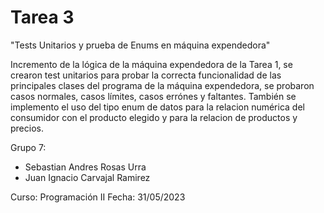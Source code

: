 # Tarea 3
"Tests Unitarios y prueba de Enums en máquina expendedora"

Incremento de la lógica de la máquina expendedora de la Tarea 1, se crearon test unitarios para probar la correcta funcionalidad de las principales clases del programa de la máquina expendedora, se probaron casos normales, casos límites, casos errónes y faltantes. También se implemento el uso del tipo enum de datos para la relacion numérica del consumidor con el producto elegido y para la relacion de productos y precios.

Grupo 7:
- Sebastian Andres Rosas Urra
- Juan Ignacio Carvajal Ramirez

Curso: Programación II Fecha: 31/05/2023
